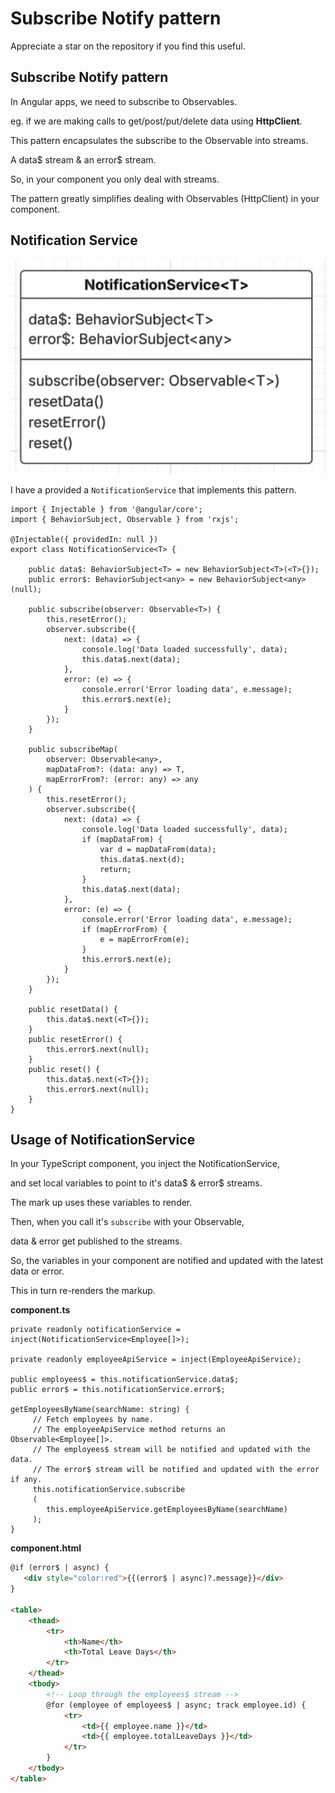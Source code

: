 # Subscribe Notify pattern

Appreciate a star on the repository if you find this useful.

## Subscribe Notify pattern

In Angular apps, we need to subscribe to Observables.

eg. if we are making calls to get/post/put/delete data using **HttpClient**.

This pattern encapsulates the subscribe to the Observable into streams.

A data$ stream & an error$ stream.

So, in your component you only deal with streams.

The pattern greatly simplifies dealing with Observables (HttpClient) in your component.

## Notification Service

![NotificationService](NotificationService.png)

I have a provided a `NotificationService` that implements this pattern.

```TS
import { Injectable } from '@angular/core';
import { BehaviorSubject, Observable } from 'rxjs';

@Injectable({ providedIn: null })
export class NotificationService<T> {

    public data$: BehaviorSubject<T> = new BehaviorSubject<T>(<T>{});
    public error$: BehaviorSubject<any> = new BehaviorSubject<any>(null);

    public subscribe(observer: Observable<T>) {
        this.resetError();
        observer.subscribe({
            next: (data) => {
                console.log('Data loaded successfully', data);
                this.data$.next(data);
            },
            error: (e) => {
                console.error('Error loading data', e.message);
                this.error$.next(e);
            }
        });
    }

    public subscribeMap(
        observer: Observable<any>,
        mapDataFrom?: (data: any) => T,
        mapErrorFrom?: (error: any) => any
    ) {
        this.resetError();
        observer.subscribe({
            next: (data) => {
                console.log('Data loaded successfully', data);
                if (mapDataFrom) {
                    var d = mapDataFrom(data);
                    this.data$.next(d);
                    return;
                }
                this.data$.next(data);
            },
            error: (e) => {
                console.error('Error loading data', e.message);
                if (mapErrorFrom) {
                    e = mapErrorFrom(e);
                }
                this.error$.next(e);
            }
        });
    }

    public resetData() {
        this.data$.next(<T>{});
    }
    public resetError() {
        this.error$.next(null);
    }
    public reset() {
        this.data$.next(<T>{});
        this.error$.next(null);
    }
}

```

## Usage of NotificationService

In your TypeScript component, you inject the NotificationService,

and set local variables to point to it's data$ & error$ streams.

The mark up uses these variables to render.

Then, when you call it's `subscribe` with your Observable,

data & error get published to the streams.

So, the variables in your component are notified and updated with the latest data or error.

This in turn re-renders the markup.

**component.ts**

```TS
private readonly notificationService = inject(NotificationService<Employee[]>);

private readonly employeeApiService = inject(EmployeeApiService);

public employees$ = this.notificationService.data$;
public error$ = this.notificationService.error$;

getEmployeesByName(searchName: string) {
     // Fetch employees by name.
     // The employeeApiService method returns an Observable<Employee[]>.
     // The employees$ stream will be notified and updated with the data.
     // The error$ stream will be notified and updated with the error if any.
     this.notificationService.subscribe
     (
        this.employeeApiService.getEmployeesByName(searchName)
     );
}
```

**component.html**

```html
@if (error$ | async) {
   <div style="color:red">{{(error$ | async)?.message}}</div>
}

<table>
    <thead>
        <tr>
            <th>Name</th>
            <th>Total Leave Days</th>
        </tr>
    </thead>
    <tbody>
        <!-- Loop through the employees$ stream -->
        @for (employee of employees$ | async; track employee.id) {
            <tr>
                <td>{{ employee.name }}</td>
                <td>{{ employee.totalLeaveDays }}</td>
            </tr>
        }
    </tbody>
</table>
```
